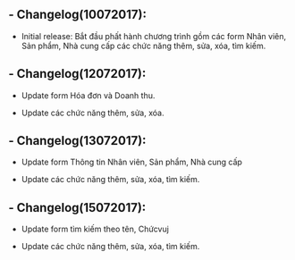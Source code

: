 ## - Changelog(10072017):

  + Initial release: Bắt đầu phất hành chương trình gồm các form Nhân viên, Sản phẩm, Nhà cung cấp các chức năng thêm, sửa, xóa, tìm kiếm.
## - Changelog(12072017):

  + Update form  Hóa đơn và Doanh thu.

  + Update các chức năng thêm, sửa, xóa.

## - Changelog(13072017):

  + Update form  Thông tin Nhân viên, Sản phẩm, Nhà cung cấp

  + Update các chức năng thêm, sửa, xóa, tìm kiếm.

## - Changelog(15072017):

  + Update form  tìm kiếm theo tên, Chứcvuj

  + Update các chức năng thêm, sửa, xóa, tìm kiếm.

 

